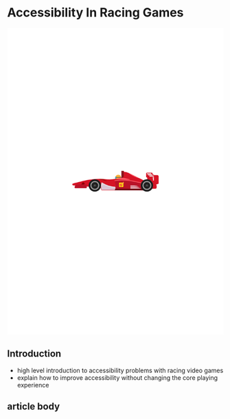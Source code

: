 # Accessibility In Racing Games

![image of a red Formula1 Racecar that is the side view](./images/f1-car.png)

## Introduction
- high level introduction to accessibility problems with racing video games
- explain how to improve accessibility without changing the core playing experience

## article body